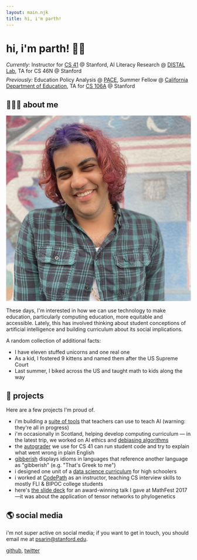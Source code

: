 ```yaml
---
layout: main.njk
title: hi, i'm parth!
---
```

# hi, i'm parth! 👋🏽

*Currently:* Instructor for [CS 41](https://stanfordpython.com/) @ Stanford, AI Literacy Research @ [DISTAL Lab](https://distal.stanford.edu/), TA for CS 46N @ Stanford<br /> <div style="margin-bottom: -7px"></div>
*Previously:* Education Policy Analysis @ [PACE](https://edpolicyinca.org/), Summer Fellow @ [California Department of Education](https://www.cde.ca.gov/ta/ac/), TA for [CS 106A](http://cs106a.stanford.edu/) @ Stanford<br />

## 🧑🏽‍🏫 about me

<img src="/img/me.png" class="logo" alt="me standing in front of the golden gate bridge">

These days, I'm interested in how we can use technology to make education, particularly computing education, more equitable and accessible. Lately, this has involved thinking about student conceptions of artificial intelligence and building curriculum about its social implications.

A random collection of additional facts:

* I have eleven stuffed unicorns and one real one
* As a kid, I fostered 9 kittens and named them after the US Supreme Court
* Last summer, I biked across the US and taught math to kids along the way

## 🚀 projects

Here are a few projects I'm proud of.

* i'm building a [suite of tools](https://ai-lit.netlify.app/) that teachers can use to teach AI (warning: they're all in progress)
* i'm occasionally in Scotland, helping develop computing curriculum — in the latest trip, we worked on AI ethics and [debiasing algorithms](https://debias.netlify.app/)
* the [autograder](https://github.com/stanfordpython/autograder) we use for CS 41 can run student code and try to explain what went wrong in plain English
* [gibberish](/projects/gibberish) displays idioms in languages that reference another language as "gibberish" (e.g. "That's Greek to me")
* i designed one unit of a [data science curriculum](https://docs.google.com/presentation/d/1T-Sac5lAUekTRNtVg8OOC2nXx8SefRZHRK38JCv3V6I/edit) for high schoolers
* i worked at [CodePath](https://codepath.org/) as an instructor, teaching CS interview skills to mostly FLI & BIPOC college students
* here's [the slide deck](/files/mathfest-2017-tensor-talk.pdf) for an award-winning talk I gave at MathFest 2017—it was about the application of tensor networks to phylogenetics

## 🌎 social media

i'm not super active on social media; if you want to get in touch, you should email me at psarin@stanford.edu.

[github](https://github.com/parthsarin/), [twitter](https://twitter.com/parthsarin)
